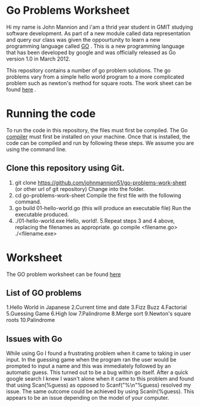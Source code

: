 # Go Problems Worksheet
Hi my name is John Mannion and i'am a thrid year student in GMIT studying software development. As part of a new module called 
data representation and query our class was given the oppourtunity to learn a new programming language called [GO](https://golang.org/)  .
This is a new programming language that has been developed by google and was officially released as Go version 1.0 in March 2012. 

This repository contains a number of go problem solutions. The go problems vary from a simple hello world program to a more complicated 
problem such as newton's method for square roots. The work sheet can be found [here](https://data-representation.github.io/problems/go-fundamentals.html)  .

# Running the code

To run the code in this repository, the files must first be compiled. The Go [compiler](https://golang.org/doc/install) 
must first be installed on your machine. Once that is installed, the code can be compiled and run by following these 
steps. We assume you are using the command line.

## Clone this repository using Git.
1. git clone https://github.com/johnmannion51/go-problems-work-sheet (or other url of git repository)
Change into the folder.
2. cd go-problems-work-sheet
Compile the first file with the following command.
3. go build 01-hello-world.go 
(this will produce an executable file)
Run the executable produced.
4. ./01-hello-world.exe
Hello, world!.
5.Repeat steps 3 and 4 above, replacing the filenames as appropriate.
go compile <filename.go>
./<filename.exe>

# Worksheet
The GO problem worksheet can be found [here](https://data-representation.github.io/problems/go-fundamentals.html)

## List of GO problems
1.Hello World in Japanese
2.Current time and date
3.Fizz Buzz
4.Factorial
5.Guessing Game
6.High low
7.Palindrome
8.Merge sort
9.Newton's square roots
10.Palindrome

## Issues with Go
While using Go I found a frustrating problem when it came to taking in user input. In the guessing game when the program ran
the user would be prompted to input a name and this was immediately followed by an automatic guess. This turned out to be a 
bug within go itself. After a quick google search I knew I wasn't alone when it came to this problem and found that using 
Scan(%guess) as opposed to Scanf("%\n"%guess) resolved my issue. The same outcome could be achieved by using Scanln(%guess).
This appears to be an issue depending on the model of your computer.